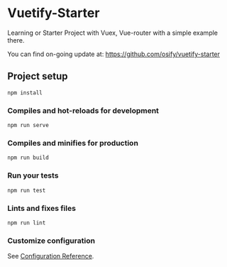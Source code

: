 # Vuetify-Starter

Learning or Starter Project with Vuex, Vue-router with a simple example there.

You can find on-going update at: https://github.com/osify/vuetify-starter

## Project setup
```
npm install
```

### Compiles and hot-reloads for development
```
npm run serve
```

### Compiles and minifies for production
```
npm run build
```

### Run your tests
```
npm run test
```

### Lints and fixes files
```
npm run lint
```

### Customize configuration
See [Configuration Reference](https://cli.vuejs.org/config/).
